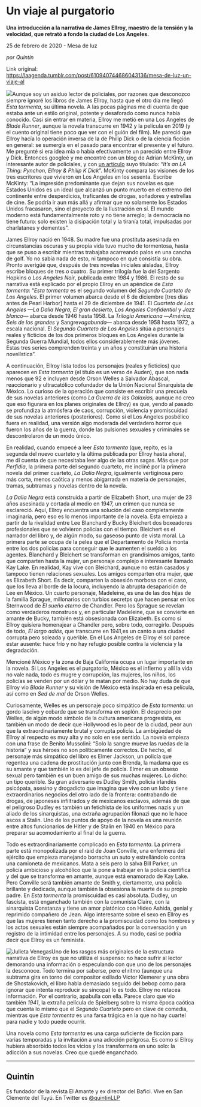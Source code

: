 # Un viaje al purgatorio

**Una introducción a la narrativa de James Ellroy, maestro de la tensión y la velocidad, que retrató a fondo la ciudad de Los Angeles.**

25 de febrero de 2020 - Mesa de luz

_por Quintin_

Link original: https://laagenda.tumblr.com/post/610940744686043136/mesa-de-luz-un-viaje-al

![](https://64.media.tumblr.com/e8b17055b4e3c478be8783dab0e35fd4/0bcbde9ccd38e517-a9/s500x750/bb24a59cba0b6b0330239638551458bb8a1ad876.jpg)Aunque soy
un asiduo lector de policiales, por razones que desconozco siempre ignoré los
libros de James Ellroy, hasta que el otro día me llegó *Esta tormenta*, su última novela. A las pocas páginas me di cuenta
de que estaba ante un estilo original, potente y desaforado como nunca había
conocido. Casi sin entrar en materia, Ellroy me metió en una Los Angeles de *Blade Runner*, aunque la novela
transcurre en 1942 y la película en 2019 (y el cuento original tiene poco que
ver con el guión del film). Me pareció que Ellroy hacía lo operación inversa de
la de Philip Dick o de la ciencia ficción en general: se sumergía en el pasado
para encontrar el presente y el futuro. Me pregunté si era idea mía o había
efectivamente un parecido entre Ellroy y Dick. Entonces googleé y me encontré
con un blog de Adrian McKinty, un interesante autor de policiales, y con [un
artículo](http://adrianmckinty.blogspot.com/2009/09/ellroy-pynchon-philip-k-dick.html) suyo titulado: 
“*It’s an LA Thing: Pynchon,
Ellroy & Philip K Dick*”. McKinty compara las visiones de los tres
escritores que vivieron en Los Angeles en los sesenta. Escribe McKinty:
“La impresión predominante que dejan sus novelas es que Estados Unidos es
un ideal que alcanzó un punto muerto en el extremo del continente entre
desperdicios, traficantes de drogas, soñadores y estrellas de cine. Se podría
ir aun más allá y afirmar que no solamente los Estados Unidos fracasaron, sino
el proyecto de la Ilustración en sí. El mundo moderno está fundamentalmente
roto y no tiene arreglo; la democracia no tiene futuro: solo existen la
disipación total y la tiranía total, impulsadas por charlatanes y
dementes”.

James
Ellroy nació en 1948. Su madre fue una prostituta asesinada en circunstancias
oscuras y su propia vida tuvo mucho de tormentosa, hasta que se puso a escribir
mientras trabajaba acarreando palos en una cancha de golf. Yo no sabía nada de
esto, ni tampoco en qué consistía su obra. Pronto averigüé que, después de tres
novelas iniciales aisladas, Ellroy escribe bloques de tres o cuatro. Su primer
trilogía fue la del Sargento Hopkins o *Los
Angeles Noir*, publicada entre 1984 y 1986. El resto de su narrativa está
explicado por el propio Ellroy en un apéndice de *Esta tormenta*: “*Esta
tormenta* es el segundo volumen del *Segundo
Cuarteto de Los Angeles*. El primer volumen abarca desde el 6 de diciembre
[tres días antes de Pearl Harbor] hasta el 29 de diciembre de 1941. El *Cuarteto de Los Angeles —La Dalia Negra, El
gran desierto, Los Angeles Confidential* y *Jazz blanco*— abarca desde 1946 hasta 1958. La *Trilogía Americana* —*América,
Seis de los grandes* y Sangre*vagabunda*— abarca desde 1958 hasta 1972, a escala nacional. El *Segundo Cuarteto de Los Angeles* sitúa a
personajes reales y ficticios de los dos primeros bloques en Los Angeles
durante la Segunda Guerra Mundial, todos ellos considerablemente más jóvenes.
Estas tres series comprenden treinta y un años y constituirán una historia
novelística”.

A
continuación, Ellroy lista todos los personajes (reales y ficticios) que
aparecen en *Esta tormenta* (el título
es un verso de Auden), que son nada menos que 92 e incluyen desde Orson Welles a
Salvador Abascal, reaccionario y ultracatólico cofundador
de la Unión Nacional Sinarquista de México. Lo curioso de la operación que
consiste en escribir una precuela de sus novelas anteriores (como *La Guerra de las Galaxias,* aunque no
creo que eso figurara en los planes originales de Ellroy) es que, yendo al
pasado se profundiza la atmósfera de caos, corrupción, violencia y promiscuidad
de sus novelas anteriores (posteriores). Como si el Los Angeles posbélico fuera
en realidad, una versión algo moderada del verdadero horror que fueron los años
de la guerra, donde las pulsiones sexuales y criminales se descontrolaron de un
modo único. 

En
realidad, cuando empecé a leer *Esta
tormenta* (que, repito, es la segunda del nuevo cuarteto y la última
publicada por Ellroy hasta ahora), me di cuenta de que necesitaba leer algo de
las otras sagas. Más que por *Perfidia*,
la primera parte del segundo cuarteto, me incliné por la primera novela del
primer cuarteto, *La Dalia Negra*, igualmente
vertiginosa pero más corta, menos caótica y menos abigarrada en materia de personajes,
tramas, subtramas y novelas dentro de la novela.

*La Dalia Negra* está
construida a partir de Elizabeth Short, una mujer de 23 años asesinada y
cortada al medio en 1947, un crimen que nunca se esclareció. Aquí, Ellroy
encuentra una solución del caso completamente imaginaria, pero eso es lo menos
importante de la novela. Esta empieza a partir de la rivalidad entre Lee
Blanchard y Bucky Bleichert dos boxeadores profesionales que se volvieron
policías con el tiempo. Bleichert es el narrador del libro y, de algún modo, su
gaseoso punto de vista moral. La primera parte se ocupa de la pelea que el
Departamento de Policía monta entre los dos policías para conseguir que le
aumenten el sueldo a los agentes. Blanchard y Bleichert se transforman en
grandísimos amigos, tanto que comparten hasta la mujer, un personaje complejo e
interesante llamado Kay Lake. En realidad, Kay vive con Bleichard, aunque no
están casados y tampoco tienen relaciones sexuales. Los amigos comparten otra
mujer, que es Elizabeth Short. Es decir, comparten la obsesión morbosa con el
caso, que los lleva al borde de la locura, incluyendo la abrupta desaparición de
Lee en México. Un cuarto personaje, Madeleine, es una de las dos hijas de la
familia Sprague, millonarios con turbios secretps que hacen pensar en los
Sternwood de *El sueño eterno* de
Chandler. Pero los Sprague se revelan como verdaderos monstruos y, en
particular Madeleine, que se convierte en amante de Bucky, también está obsesionada
con Elizabeth. Es como si Ellroy quisiera homenajear a Chandler pero, sobre
todo, corregirlo. Después de todo, *El
largo adiós*, que transcurre en 1941,es
un canto a una ciudad corrupta pero soleada y querible. En el Los Angeles de
Ellroy el sol parece estar ausente: hace frío y no hay refugio posible contra
la violencia y la degradación.

Mencioné
México y la zona de Baja California ocupa un lugar importante en la novela. Si
Los Angeles es el purgatorio, México es el infierno y allí la vida no vale nada,
todo es mugre y corrupción, las mujeres, los niños, los policías se venden por
un dólar y te matan por medio. No hay duda de que Ellroy vio *Blade Runner* y su visión de México está
inspirada en esa película, así como en *Sed
de mal* de Orson Welles.

Curiosamente,
Welles es un personaje poco simpático de *Esta
tormenta*: un gordo lascivo y cobarde que se transforma en soplón. El
desprecio por Welles, de algún modo símbolo de la cultura americana
progresista, es también un modo de decir que Hollywood es lo peor de la ciudad,
peor aun que la extraordinariamente brutal y corrupta policía. La ambigüedad de
Ellroy al respecto es muy alta y no solo en ese sentido. La novela empieza con
una frase de Benito Mussolini: “Solo la sangre mueve las ruedas de la
historia” y sus héroes no son políticamente correctos. De hecho, el
personaje más simpático del libro es Elmer Jackson, un policía que regentea una
cadena de prostitución junto con Brenda, la madama que es su amante y que
también lo es del jefe de policía. Elmer es un obseso sexual pero también es un
buen amigo de sus muchas mujeres. Lo dicho: un tipo querible. Su gran
adversario es Dudley Smith, policía irlandés psicópata, asesino y drogadicto que
imagina que vive con un lobo y tiene extraordinarios negocios del otro lado de
la frontera: contrabando de drogas, de japoneses infiltrados y de mexicanos
esclavos, además de que el peligroso Dudley es también un fetichista de los
uniformes nazis y un aliado de los sinarquistas, una extraña agrupación
filonazi que no le hace ascos a Stalin. Uno de los puntos de apoyo de la novela
es una reunión entre altos funcionarios de Hitler y de Stalin en 1940 en México
para preparar su acomodamiento al final de la guerra.

Todo es
extraordinariamente complicado en *Esta
tormenta*. La primera parte está monopolizada por el raid de Joan Conville, una
enfermera del ejército que empieza manejando borracha un auto y estrellándolo
contra una camioneta de mexicanos. Mata a seis pero la salva Bill Parker, un
policía ambicioso y alcohólico que la pone a trabajar en la policía científica
y del que se transforma en amante, aunque está enamorado de Kay Lake. Pero Conville
será también amante de Smith y, ciertamente, una policía brillante y dedicada,
aunque también la obsesiona la muerte de su propio padre. En *Esta tormenta* la promiscuidad es casi
absoluta. Dudley, un fascista, está enganchado también con la comunista Claire,
con la sinarquista Constanza y tiene un amor platónico con Hideo Ashida, genial
y reprimido compañero de Jean. Algo interesante sobre el sexo en Ellroy es que
las mujeres tienen tanto derecho a la promiscuidad como los hombres y los actos
sexuales están siempre acompañados por la conversación y un registro de la
intimidad entre los personajes. A su modo, casi se podría decir que Ellroy es
un feminista.

![Julieta Venegas](https://64.media.tumblr.com/01704ae79693bad3a8ed824d00fb3f28/0bcbde9ccd38e517-2b/s250x400/6fea85291f85cd3fb93a865cb2ef7929bc045e68.jpg)Uno de los
rasgos más originales de la estructura narrativa de Ellroy es que no utiliza el
suspenso: no hace sufrir al lector demorando una información o especulando con
que uno de los personajes la desconoce. Todo termina por saberse, pero el ritmo
(aunque una subtrama gira en torno del compositor exiliado Victor Klemerer y
una obra de Shostakovich, el libro habla demasiado seguido del bebop como para
ignorar que intenta reproducir su síncopa) lo es todo. Ellroy no retacea
información. Por el contrario, apabulla con ella. Parece claro que vio también *1941*, la extraña película de Spielberg
sobre la misma época caótica que cuenta lo mismo que el *Segundo Cuarteto* pero en clave de comedia, mientras que *Esta tormenta* es una farsa trágica en la
que no hay cuartel para nadie y todo puede ocurrir.

Una novela
como *Esta tormenta* es una carga
suficiente de ficción para varias temporadas y la invitación a una adicción
peligrosa. Es como si Ellroy hubiera absorbido todos los vicios y los
transformara en uno solo: la adicción a sus novelas. Creo que quedé enganchado.



---

Quintín
-------

 Es fundador de la revista El Amante y ex director del Bafici. Vive en San Clemente del Tuyú. En Twitter es [@quintinLLP](https://twitter.com/quintinLLP) 


